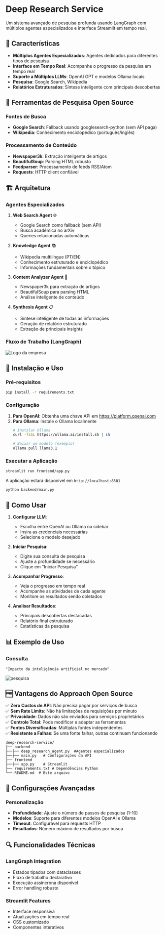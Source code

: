 # Deep Research Service

Um sistema avançado de pesquisa profunda usando LangGraph com múltiplos agentes especializados e interface Streamlit em tempo real.

## 🌟 Características

- **Múltiplos Agentes Especializados**: Agentes dedicados para diferentes tipos de pesquisa
- **Interface em Tempo Real**: Acompanhe o progresso da pesquisa em tempo real
- **Suporte a Múltiplos LLMs**: OpenAI GPT e modelos Ollama locais
- **Pesquisa**: Google Search, Wikipedia
- **Relatórios Estruturados**: Síntese inteligente com principais descobertas

## 🔧 Ferramentas de Pesquisa Open Source

### Fontes de Busca
- **Google Search**: Fallback usando googlesearch-python (sem API paga)
- **Wikipedia**: Conhecimento enciclopédico (português/inglês)


### Processamento de Conteúdo
- **Newspaper3k**: Extração inteligente de artigos
- **BeautifulSoup**: Parsing HTML robusto
- **Feedparser**: Processamento de feeds RSS/Atom
- **Requests**: HTTP client confiável

## 🏗️ Arquitetura

### Agentes Especializados

1. **Web Search Agent** 🌐
   - Google Search como fallback (sem API)
   - Busca acadêmica no arXiv
   - Queries relacionadas automáticas

2. **Knowledge Agent** 📚
   - Wikipedia multilíngue (PT/EN)
   - Conhecimento estruturado e enciclopédico
   - Informações fundamentais sobre o tópico

3. **Content Analyzer Agent** 🔎
   - Newspaper3k para extração de artigos
   - BeautifulSoup para parsing HTML
   - Análise inteligente de conteúdo

4. **Synthesis Agent** 📋
   - Síntese inteligente de todas as informações
   - Geração de relatório estruturado
   - Extração de principais insights

### Fluxo de Trabalho (LangGraph)
![Logo da empresa](./imgs/diagrama.png)

## 🚀 Instalação e Uso

### Pré-requisitos

```bash
pip install -r requirements.txt
```

### Configuração

1. **Para OpenAI**: Obtenha uma chave API em https://platform.openai.com
2. **Para Ollama**: Instale o Ollama localmente
   ```bash
   # Instalar Ollama
   curl -fsSL https://ollama.ai/install.sh | sh
   
   # Baixar um modelo (exemplo)
   ollama pull llama3.1
   ```

### Executar a Aplicação

```bash
streamlit run frontend/app.py
```

A aplicação estará disponível em `http://localhost:8501`

```bash
python backend/main.py
```

## 🎯 Como Usar

1. **Configurar LLM**:
   - Escolha entre OpenAI ou Ollama na sidebar
   - Insira as credenciais necessárias
   - Selecione o modelo desejado

2. **Iniciar Pesquisa**:
   - Digite sua consulta de pesquisa
   - Ajuste a profundidade se necessário
   - Clique em "Iniciar Pesquisa"

3. **Acompanhar Progresso**:
   - Veja o progresso em tempo real
   - Acompanhe as atividades de cada agente
   - Monitore os resultados sendo coletados

4. **Analisar Resultados**:
   - Principais descobertas destacadas
   - Relatório final estruturado
   - Estatísticas da pesquisa

## 📊 Exemplo de Uso

### Consulta
```
"Impacto da inteligência artificial no mercado"
```
![pesquisa](./imgs/processo_pesquisa.png)


## 🆓 Vantagens do Approach Open Source

✅ **Zero Custos de API**: Não precisa pagar por serviços de busca  
✅ **Sem Rate Limits**: Não há limitações de requisições por minuto  
✅ **Privacidade**: Dados não são enviados para serviços proprietários  
✅ **Controle Total**: Pode modificar e adaptar as ferramentas  
✅ **Fontes Diversificadas**: Múltiplas fontes independentes  
✅ **Resistente a Falhas**: Se uma fonte falhar, outras continuam funcionando

```
deep-research-service/
├── backend 
├──├── deep_research_agent.py  #Agentes especializados
├──├── main.py   # Configurações da API
├── frontend  
├──├── app.py    # Streamlit
├── requirements.txt # Dependências Python
└── README.md  # Este arquivo
```

## 🔧 Configurações Avançadas



### Personalização

- **Profundidade**: Ajuste o número de passos de pesquisa (1-10)
- **Modelos**: Suporte para diferentes modelos OpenAI e Ollama
- **Timeout**: Configurável para requests HTTP
- **Resultados**: Número máximo de resultados por busca



## 🔍 Funcionalidades Técnicas

### LangGraph Integration
- Estados tipados com dataclasses
- Fluxo de trabalho declarativo
- Execução assíncrona disponível
- Error handling robusto

### Streamlit Features
- Interface responsiva
- Atualizações em tempo real
- CSS customizado
- Componentes interativos